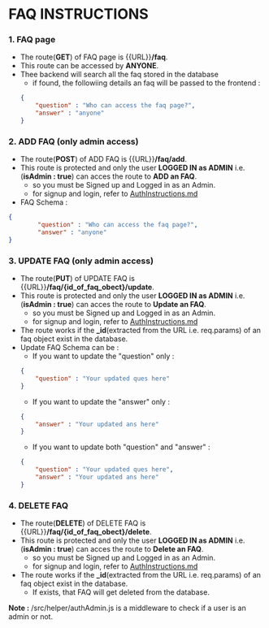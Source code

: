 # FAQ INSTRUCTIONS

### 1. FAQ page
* The route(**GET**) of FAQ page is {{URL}}**/faq**.
* This route can be accessed by **ANYONE**.
* Thee backend will search all the faq stored in the database
    * if found, the followiing details an faq will be passed to the frontend : 
    ```json
    {
        "question" : "Who can access the faq page?",
        "answer" : "anyone"
    }
    ```
### 2. ADD FAQ (only admin access)
* The route(**POST**) of ADD FAQ is {{URL}}**/faq/add**.
* This route is protected and only the user **LOGGED IN as ADMIN** i.e. (**isAdmin : true**) can acces the route to **ADD an FAQ**.
    * so you must be Signed up and Logged in as an Admin.
    * for signup and login, refer to [AuthInstructions.md](https://github.com/Navprayas-A-group-of-Innovative-thought/Navprayas-Backend/blob/master/authInstructions.md)
* FAQ Schema : 
```json
{
        "question" : "Who can access the faq page?",
        "answer" : "anyone"
}
```

### 3. UPDATE FAQ (only admin access)
* The route(**PUT**) of UPDATE FAQ is {{URL}}**/faq/{id_of_faq_obect}/update**.
* This route is protected and only the user **LOGGED IN as ADMIN** i.e. (**isAdmin : true**) can acces the route to **Update an FAQ**.
    * so you must be Signed up and Logged in as an Admin.
    * for signup and login, refer to [AuthInstructions.md](https://github.com/Navprayas-A-group-of-Innovative-thought/Navprayas-Backend/blob/master/authInstructions.md)
* The route works if the **_id**(extracted from the URL i.e. req.params) of an faq object exist in the database.
* Update FAQ Schema can be :
    * If you want to update the "question" only :
    ```json
    {
        "question" : "Your updated ques here"
    }
    ```
    * If you want to update the "answer" only :
    ```json
    {
        "answer" : "Your updated ans here"
    }
    ```
    * If you want to update both "question" and "answer" :
    ```json
    {
        "question" : "Your updated ques here",
        "answer" : "Your updated ans here"
    }
    ```
### 4. DELETE FAQ
* The route(**DELETE**) of DELETE FAQ is {{URL}}**/faq/{id_of_faq_obect}/delete**.
* This route is protected and only the user **LOGGED IN as ADMIN** i.e. (**isAdmin : true**) can acces the route to **Delete an FAQ**.
    * so you must be Signed up and Logged in as an Admin.
    * for signup and login, refer to [AuthInstructions.md](https://github.com/Navprayas-A-group-of-Innovative-thought/Navprayas-Backend/blob/master/authInstructions.md)
* The route works if the **_id**(extracted from the URL i.e. req.params) of an faq object exist in the database.
    * If exists, that FAQ will get deleted from the database.

**Note :** /src/helper/authAdmin.js is a middleware to check if a user is an admin or not.
